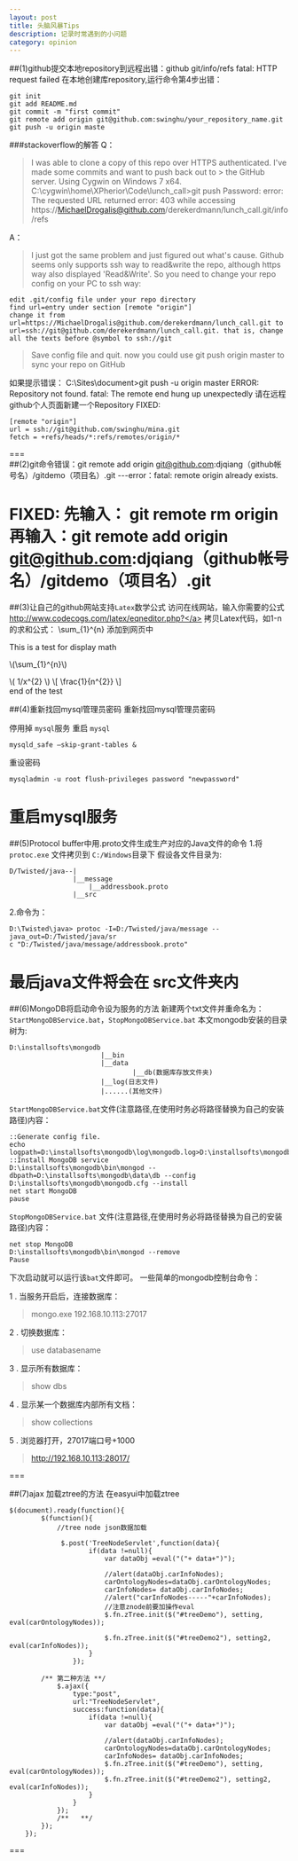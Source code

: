 ```yaml
---
layout: post
title: 头脑风暴Tips
description: 记录时常遇到的小问题
category: opinion
---
```

##(1)github提交本地repository到远程出错：github  git/info/refs  fatal: HTTP request failed
在本地创建库repository,运行命令第4步出错：

    git init
    git add README.md
    git commit -m "first commit"
    git remote add origin git@github.com:swinghu/your_repository_name.git  
    git push -u origin maste

###stackoverflow的解答
Q：
>    I was able to clone a copy of this repo over HTTPS authenticated. I've made some commits and want to push back out to >    the GitHub server. Using Cygwin on Windows 7 x64.
>    C:\cygwin\home\XPherior\Code\lunch_call>git push
>    Password:
>    error: The requested URL returned error: 403 while accessing https://MichaelDrogalis@github.com/derekerdmann/lunch_call.git/info/refs

A：
>I just got the same problem and just figured out what's cause.
>Github seems only supports ssh way to read&write the repo, although https way also displayed 'Read&Write'.
>So you need to change your repo config on your PC to ssh way:
    
    edit .git/config file under your repo directory
    find url=entry under section [remote "origin"]
    change it from url=https://MichaelDrogalis@github.com/derekerdmann/lunch_call.git to url=ssh://git@github.com/derekerdmann/lunch_call.git. that is, change all the texts before @symbol to ssh://git

>   Save config file and quit. now you could use git push origin master to sync your repo on GitHub

如果提示错误：
    C:\Sites\document>git push -u origin master
    ERROR: Repository not found.
    fatal: The remote end hung up unexpectedly
请在远程github个人页面新建一个Repository
FIXED:
     
    [remote "origin"]
    url = ssh://git@github.com/swinghu/mina.git
    fetch = +refs/heads/*:refs/remotes/origin/*
===   
##(2)git命令错误：git remote add origin git@github.com:djqiang（github帐号名）/gitdemo（项目名）.git 
    ---error：fatal: remote origin already exists.

FIXED:
    先输入： git remote rm origin
    再输入：git remote add origin git@github.com:djqiang（github帐号名）/gitdemo（项目名）.git 
=== 
##(3)让自己的github网站支持`Latex`数学公式
访问在线网站，输入你需要的公式<a href="http://www.codecogs.com/latex/eqneditor.php?">http://www.codecogs.com/latex/eqneditor.php?</a>
拷贝Latex代码，如1-n的求和公式：
\sum_{1}^{n}
添加到网页中

This is a test for display math

\\(\\sum_{1}^{n}\\)
  
\\( 1/x^{2} \\)
\\[ \frac{1}{n^{2}} \\]   
end of the test 

##(4)重新找回mysql管理员密码
重新找回mysql管理员密码

停用掉 `mysql`服务
重启 `mysql`

    mysqld_safe –skip-grant-tables &
    
重设密码

    mysqladmin -u root flush-privileges password "newpassword"
    
重启mysql服务
=== 
##(5)Protocol buffer中用.proto文件生成生产对应的Java文件的命令
1.将`protoc.exe` 文件拷贝到 `C:/Windows`目录下
假设各文件目录为:

    D/Twisted/java--|      
                    |__message
                        |__addressbook.proto
                    |__src

2.命令为：

    D:\Twisted\java> protoc -I=D:/Twisted/java/message --java_out=D:/Twisted/java/sr
    c "D:/Twisted/java/message/addressbook.proto"

最后java文件将会在 src文件夹内
=== 
##(6)MongoDB将启动命令设为服务的方法
新建两个txt文件并重命名为：`StartMongoDBService.bat`，`StopMongoDBService.bat`
本文mongodb安装的目录树为:

    D:\installsofts\mongodb
                           |__bin                           
                           |__data
                                   |__db(数据库存放文件夹)
                           |__log(日志文件)
                           |......(其他文件)

`StartMongoDBService.bat`文件(注意路径,在使用时务必将路径替换为自己的安装路径)内容：

    ::Generate config file.
    echo logpath=D:\installsofts\mongodb\log\mongodb.log>D:\installsofts\mongodb\mongodb.cfg
    ::Install MongoDB service
    D:\installsofts\mongodb\bin\mongod --dbpath=D:\installsofts\mongodb\data\db --config D:\installsofts\mongodb\mongodb.cfg --install
    net start MongoDB
    pause
    
`StopMongoDBService.bat` 文件(注意路径,在使用时务必将路径替换为自己的安装路径)内容：

    net stop MongoDB
    D:\installsofts\mongodb\bin\mongod --remove
    Pause
    
下次启动就可以运行该`bat`文件即可。
一些简单的mongodb控制台命令：

1 . 当服务开启后，连接数据库：
> mongo.exe 192.168.10.113:27017

2 . 切换数据库：
> use databasename

3 . 显示所有数据库： 
>  show dbs

4 . 显示某一个数据库内部所有文档：
> show collections

5 . 浏览器打开，27017端口号+1000
> http://192.168.10.113:28017/




=== 

##(7)ajax 加载ztree的方法
在easyui中加载ztree

	$(document).ready(function(){	
			$(function(){
				//tree node json数据加载	
	
				 $.post('TreeNodeServlet',function(data){
						if(data !=null){
							var dataObj =eval("("+ data+")");
			
							//alert(dataObj.carInfoNodes);	
							carOntologyNodes=dataObj.carOntologyNodes;
							carInfoNodes= dataObj.carInfoNodes;
							//alert("carInfoNodes-----"+carInfoNodes);
							//注意znode前要加操作eval
							$.fn.zTree.init($("#treeDemo"), setting, eval(carOntologyNodes));
				
							$.fn.zTree.init($("#treeDemo2"), setting2, eval(carInfoNodes));	
						}
					});	

			/**	第二种方法 **/
				$.ajax({
					type:"post",
					url:"TreeNodeServlet",
					success:function(data){
						if(data !=null){
							var dataObj =eval("("+ data+")");
			
							//alert(dataObj.carInfoNodes);	
							carOntologyNodes=dataObj.carOntologyNodes;
							carInfoNodes= dataObj.carInfoNodes;
							$.fn.zTree.init($("#treeDemo"), setting, eval(carOntologyNodes));
							$.fn.zTree.init($("#treeDemo2"), setting2, eval(carInfoNodes));	
						}
					}
				});
				/**   **/
			});	
		});		
=== 































